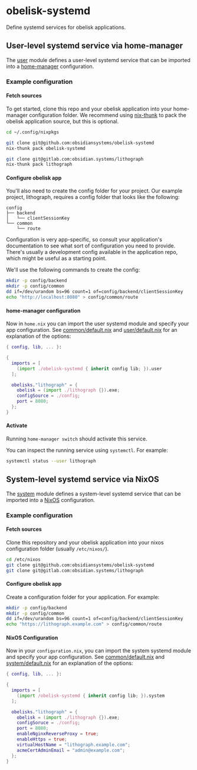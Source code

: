 # obelisk-systemd

Define systemd services for obelisk applications.

## User-level systemd service via home-manager

The [user](user) module defines a user-level systemd service that can be imported into a [home-manager](https://github.com/nix-community/home-manager/blob/master/README.md) configuration.

### Example configuration

#### Fetch sources
To get started, clone this repo and your obelisk application into your home-manager configuration folder. We recommend using [nix-thunk](https://github.com/obsidiansystems/nix-thunk) to pack the obelisk application source, but this is optional.


```bash
cd ~/.config/nixpkgs

git clone git@github.com:obsidiansystems/obelisk-systemd
nix-thunk pack obelisk-systemd

git clone git@gitlab.com:obsidian.systems/lithograph
nix-thunk pack lithograph
```

#### Configure obelisk app

You'll also need to create the config folder for your project. Our example project, lithograph, requires a config folder that looks like the following:

```
config
├── backend
│   └── clientSessionKey
└── common
    └── route
```

Configuration is very app-specific, so consult your application's documentation to see what sort of configuration you need to provide. There's usually a development config available in the application repo, which might be useful as a starting point.

We'll use the following commands to create the config:

```bash
mkdir -p config/backend
mkdir -p config/common
dd if=/dev/urandom bs=96 count=1 of=config/backend/clientSessionKey
echo "http://localhost:8080" > config/common/route
```

#### home-manager configuration

Now in `home.nix` you can import the user systemd module and specify your app configuration. See [common/default.nix](common/default.nix) and [user/default.nix](user/default.nix) for an explanation of the options:

```nix
{ config, lib, ... }:

{
  imports = [
    (import ./obelisk-systemd { inherit config lib; }).user
  ];

  obelisks."lithograph" = {
    obelisk = (import ./lithograph {}).exe;
    configSource = ./config;
    port = 8080;
  };
}
```

#### Activate

Running `home-manager switch` should activate this service.

You can inspect the running service using `systemctl`. For example:

```bash
systemctl status --user lithograph
```

## System-level systemd service via NixOS

The [system](system) module defines a system-level systemd service that can be imported into a [NixOS](https://nixos.org/nixos) configuration.

### Example configuration

#### Fetch sources
Clone this repository and your obelisk application into your nixos configuration folder (usually `/etc/nixos/`).

```bash
cd /etc/nixos
git clone git@github.com:obsidiansystems/obelisk-systemd
git clone git@gitlab.com:obsidian.systems/lithograph
```

#### Configure obelisk app

Create a configuration folder for your application. For example:

```bash
mkdir -p config/backend
mkdir -p config/common
dd if=/dev/urandom bs=96 count=1 of=config/backend/clientSessionKey
echo "https://lithograph.example.com" > config/common/route
```

#### NixOS Configuration

Now in your `configuration.nix`, you can import the system systemd module and specify your app configuration. See [common/default.nix](common/default.nix) and [system/default.nix](system/default.nix) for an explanation of the options:

```nix
{ config, lib, ... }:

{
  imports = [
    (import /obelisk-systemd { inherit config lib; }).system
  ];

  obelisks."lithograph" = {
    obelisk = (import ./lithograph {}).exe;
    configSoruce = ./config;
    port = 8080;
    enableNginxReverseProxy = true;
    enableHttps = true;
    virtualHostName = "lithograph.example.com";
    acmeCertAdminEmail = "admin@example.com";
  };
}
```
